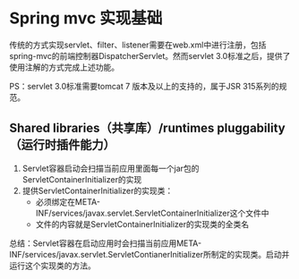 # Spring mvc 实现基础

传统的方式实现servlet、filter、listener需要在web.xml中进行注册，包括spring-mvc的前端控制器DispatcherServlet。然而servlet 3.0标准之后，提供了使用注解的方式完成上述功能。

PS：servlet 3.0标准需要tomcat 7 版本及以上的支持的，属于JSR 315系列的规范。

## Shared libraries（共享库）/runtimes pluggability（运行时插件能力）

1. Servlet容器启动会扫描当前应用里面每一个jar包的ServletContainerInitializer的实现
2. 提供ServletContainerInitializer的实现类：
   - 必须绑定在META-INF/services/javax.servlet.ServletContainerInitializer这个文件中
   - 文件的内容就是ServletContainerInitializer的实现类的全类名

总结：Servlet容器在启动应用时会扫描当前应用META-INF/services/javax.servlet.ServletContianerInitializer所制定的实现类。启动并运行这个实现类的方法。